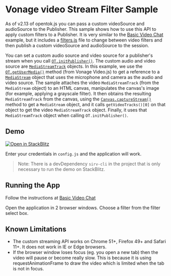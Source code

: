 Vonage video Stream Filter Sample
=======================

As of v2.13 of opentok.js you can pass a custom videoSource and audioSource to the Publisher. This sample shows how to use this API to apply custom filters to a Publisher. It is very similar to the [Basic Video Chat](../Basic%20Video%20Chat/) example, but it includes a [filters.js](./js/filters.js) file to change between video filters and then publish a custom videoSource and audioSource to the session.

You can set a custom audio source and video source for a publisher's stream when you call [`OT.initPublisher()`](https://vonage.github.io/conversation-docs/video-js-reference/latest/OT.html#initPublisher). The custom audio and video source are [`MediaStreamTrack`](https://developer.mozilla.org/en-US/docs/Web/API/MediaStreamTrack) objects. In this example, we use the [`OT.getUserMedia()`](https://vonage.github.io/conversation-docs/video-js-reference/latest/OT.html#getUserMedia) method (from Vonage Video.js) to get a reference to a [`MediaStream`](https://developer.mozilla.org/en-US/docs/Web/API/MediaStream) object that uses the microphone and camera as the audio and video source. The sample attaches the video `MediaStreamTrack` (from the `MediaStream` object) to an HTML canvas, manipulates the canvas's image (for example, applying a grayscale filter). It then obtains the resulting `MediaStreamTrack` from the canvas, using the [`Canvas.captureStream()`](https://developer.mozilla.org/en-US/docs/Web/API/HTMLCanvasElement/captureStream) method to get a `MediaStream` object, and it calls `getVideoTracks()[0]` on that object to get the video `MediaStreamTrack` object. Finally, it uses that `MediaStreamTrack` object when calling `OT.initPublisher()`.

## Demo

[![Open in StackBlitz](https://developer.stackblitz.com/img/open_in_stackblitz.svg)](https://stackblitz.com/fork/github/Vonage/video-api-web-samples/tree/main/Stream-Filter)

Enter your credentials in `config.js` and the application will work.

> Note: There is a devDependency `sirv-cli` in the project that is only necessary to run the demo on StackBlitz.

## Running the App

Follow the instructions at [Basic Video Chat](../Basic%20Video%20Chat/)

Open the application in 2 browser windows. Choose a filter from the filter select box.

## Known Limitations

 * The custom streaming API works on Chrome 51+, Firefox 49+ and Safari 11+. It does not work in IE or Edge browsers.
 * If the browser window loses focus (eg. you open a new tab) then the video will pause or become really slow. This is because it is using requestAnimationFrame to draw the video which is limited when the tab is not in focus.
